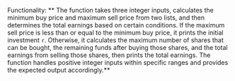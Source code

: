 Functionality: ** The function takes three integer inputs, calculates the minimum buy price and maximum sell price from two lists, and then determines the total earnings based on certain conditions. If the maximum sell price is less than or equal to the minimum buy price, it prints the initial investment `r`. Otherwise, it calculates the maximum number of shares that can be bought, the remaining funds after buying those shares, and the total earnings from selling those shares, then prints the total earnings. The function handles positive integer inputs within specific ranges and provides the expected output accordingly.**